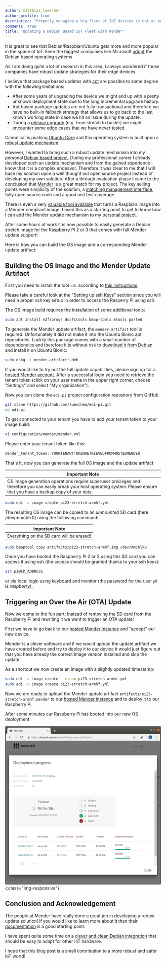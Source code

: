 ```yaml
---
author: matthias_luescher
author_profile: true
description: "Properly managing a big fleet of IoT devices is not an easy task. This blog post shows how you can combine Debian with Mender to get a rock solid OTA update experience."
comments: true
title: "Updating a Debian Based IoT Fleet with Mender"
---
```


It is great to see that Debian/Raspbian/Ubuntu gets more and more popular
in the space of IoT. Even the biggest companies like Microsoft
[adopt](https://docs.microsoft.com/en-us/azure/iot-edge/support) the
Debian based operating systems.

As I am doing quite a lot of research in this area, I always wondered
if those companies have robust update strategies for their edge devices.

I believe that package based updates with
[apt](https://en.wikipedia.org/wiki/APT_(Debian)) are possible to some degree with the
following limitations:

* After some years of upgrading the device we might end up with a pretty
unknown deployment state due to the long incremental upgrade history.
* Apt based package updates are not fully
transactional and therefore we have no built-in fallback strategy that allows us to go
back to the last known working state in case we hit an issue during the update.
* During a [release upgrade](https://debian-handbook.info/browse/en-US/stable/sect.dist-upgrade.html)
(e.g. from stretch to buster) we might encounter some edge cases that we have never
tested.

Canonical is pushing [Ubuntu Core](https://www.ubuntu.com/core)
and this operating system is built upon a
[robust update mechanism](https://en.wikipedia.org/wiki/Snappy_(package_manager)).

However, I wanted to bring such a robust update mechanism into my personal
[Debian based project](https://github.com/lueschem/edi-pi). During my professional
career I already developed such an update mechanism and from the gained experience I
know that it is a complex endeavor. Therefore it was clear to me that I will base my
solution upon a well thought out open source project instead of developing my
own solution. After a through evaluation phase I came to the conclusion that
[Mender](https://mender.io/) is a great match for my project. The key selling
points were simplicity of the solution, a
[matching management interface](https://hosted.mender.io), fully open source code and
a good unit test coverage.

There is even a very [valuable tool available](https://github.com/mendersoftware/mender-convert)
that turns a Raspbian image into a Mender compliant image. I used this as a starting
point to get to know how I can add the Mender update mechanism to my
[personal project](https://github.com/lueschem/edi-pi).

After some hours of work it is now possible to easily generate a Debian stretch
image for the Raspberry Pi 2 or 3 that comes with full Mender update support!

Here is how you can build the OS image and a corresponding Mender update artifact:

## Building the OS Image and the Mender Update Artifact

First you need to install the tool `edi` according to
[this instructions](https://docs.get-edi.io/en/latest/getting_started.html).

Please take a careful look at the "Setting up ssh Keys" section since you
will need a proper ssh key setup in order to access the Rasperry Pi using ssh.

The OS image build requires the installation of some additional tools:

``` bash
sudo apt install e2fsprogs dosfstools bmap-tools mtools parted
```

To generate the Mender update artifact, the `mender-artifact` tool is required.
Unfortunately it did not make it into the Ubuntu Bionic apt repositories.
Luckily this package comes with a small number of dependencies and therefore it
is without risk to
[download it from Debian](https://packages.debian.org/buster/mender-artifact)
and install it on Ubuntu Bionic:

``` bash
sudo dpkg -i mender-artifact*.deb
```

If you would like to try out the full update capabilities, please sign up
for a [hosted Mender account](https://hosted.mender.io). After a successful
login you need to retrieve the tenant token (click on your user name in the
upper right corner, choose "Settings" and select "My organization").

Now you can clone the `edi-pi` project configuration repository from GitHub:

``` bash
git clone https://github.com/lueschem/edi-pi.git
cd edi-pi
```

To get connected to your tenant you have to add your tenant token to your
image build:

``` bash
vi configuration/mender/mender.yml
```

Please enter your tenant token like this:

``` bash
mender_tenant_token: YOURTENANTTOKENRETRIEVEDFROMHOSTEDMENDER
```

That's it, now you can generate the full OS image and the update artifact:

| Important Note |
| --- |
| OS image generation operations require superuser privileges and therefore you can easily break your host operating system. Please ensure that you have a backup copy of your data. |


``` bash
sudo edi -v image create pi23-stretch-armhf.yml
```

The resulting OS image can be copied to an *unmounted* SD card (here /dev/mmcblk0)
using the following command:

| Important Note |
| --- |
| Everything on the SD card will be erased! |

``` bash
sudo bmaptool copy artifacts/pi23-stretch-armhf.img /dev/mmcblk0
```

Once you have booted the Raspberry Pi 2 or 3 using this SD card you can
access it using ssh (the access should be granted thanks to your
ssh keys):

``` bash
ssh pi@IP_ADDRESS
```

or via local login using keyboard and monitor (the password for the user
_pi_ is _raspberry_).

## Triggering an Over the Air (OTA) Update

Now we come to the fun part: Instead of removing the SD card from the
Raspberry Pi and rewriting it we want to trigger an OTA update!

First we have to go back to our [hosted Mender instance](https://hosted.mender.io)
and "accept" our new device.

Mender is a clever software and if we would upload the update artifact we have
created before and try to deploy it to our device it would just figure out
that you have already the correct image version installed and skip the update.

As a shortcut we now create an image with a slightly updated timestamp:

``` bash
sudo edi -v image create --clean pi23-stretch-armhf.yml
sudo edi -v image create pi23-stretch-armhf.yml
```

Now we are ready to upload the Mender update artifact `artifacts/pi23-stretch-armhf.mender`
to our [hosted Mender instance](https://hosted.mender.io) and to deploy it to our
Raspberry Pi.

After some minutes our Raspberry Pi has booted into our new OS deployment:

![update report](/assets/images/blog/mender_report.png){:class="img-responsive"}

## Conclusion and Acknowledgement

The people at Mender have really done a great job in developing a robust
update solution! If you would like to learn more about it then their
[documentation](https://docs.mender.io/) is a good starting point.

I have spent quite some time on a
[clever and clean Debian integration](https://github.com/lueschem/edi/issues/39) that
should be easy to adapt for other IoT hardware.

I hope that this blog post is a small contribution to a more robust and safer IoT world!

